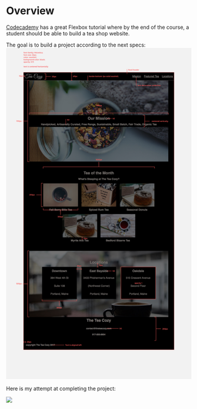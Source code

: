 # Overview
[Codecademy](http://codeacademy.com/) has a great Flexbox tutorial where by the end of the course, a student should be able to build a tea shop website.

The goal is to build a project according to the next specs:
<img src="docs/assets/img-tea-cozy-redline.jpg" >


Here is my attempt at completing the project:

<img src="docs/assets/project.png">
